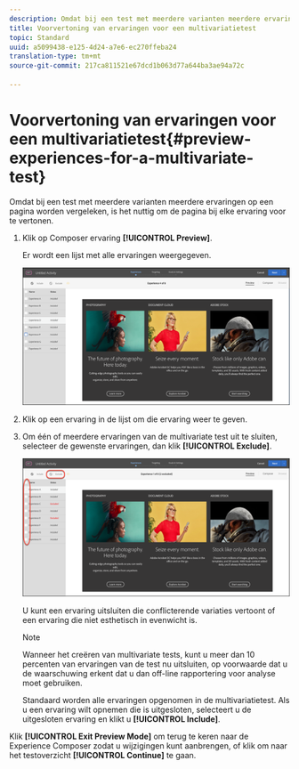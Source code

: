 ```yaml
---
description: Omdat bij een test met meerdere varianten meerdere ervaringen op een pagina worden vergeleken, is het nuttig om de pagina bij elke ervaring voor te vertonen.
title: Voorvertoning van ervaringen voor een multivariatietest
topic: Standard
uuid: a5099438-e125-4d24-a7e6-ec270ffeba24
translation-type: tm+mt
source-git-commit: 217ca811521e67dcd1b063d77a644ba3ae94a72c

---
```



# Voorvertoning van ervaringen voor een multivariatietest{#preview-experiences-for-a-multivariate-test}

Omdat bij een test met meerdere varianten meerdere ervaringen op een pagina worden vergeleken, is het nuttig om de pagina bij elke ervaring voor te vertonen.

1. Klik op Composer ervaring **[!UICONTROL Preview]**.

   Er wordt een lijst met alle ervaringen weergegeven.

   ![](assets/preview.png)

1. Klik op een ervaring in de lijst om die ervaring weer te geven.

1. Om één of meerdere ervaringen van de multivariate test uit te sluiten, selecteer de gewenste ervaringen, dan klik **[!UICONTROL Exclude]**.

   ![Ervaringen uitsluiten](/help/c-activities/c-multivariate-testing/t-create-multivariate-test/assets/preview-mvt-exclude.png)

   U kunt een ervaring uitsluiten die conflicterende variaties vertoont of een ervaring die niet esthetisch in evenwicht is.

   >[!NOTE]
   >
   >Wanneer het creëren van multivariate tests, kunt u meer dan 10 percenten van ervaringen van de test nu uitsluiten, op voorwaarde dat u de waarschuwing erkent dat u dan off-line rapportering voor analyse moet gebruiken.

   Standaard worden alle ervaringen opgenomen in de multivariatietest. Als u een ervaring wilt opnemen die is uitgesloten, selecteert u de uitgesloten ervaring en klikt u **[!UICONTROL Include]**.

Klik **[!UICONTROL Exit Preview Mode]** om terug te keren naar de Experience Composer zodat u wijzigingen kunt aanbrengen, of klik om naar het testoverzicht **[!UICONTROL Continue]** te gaan.

